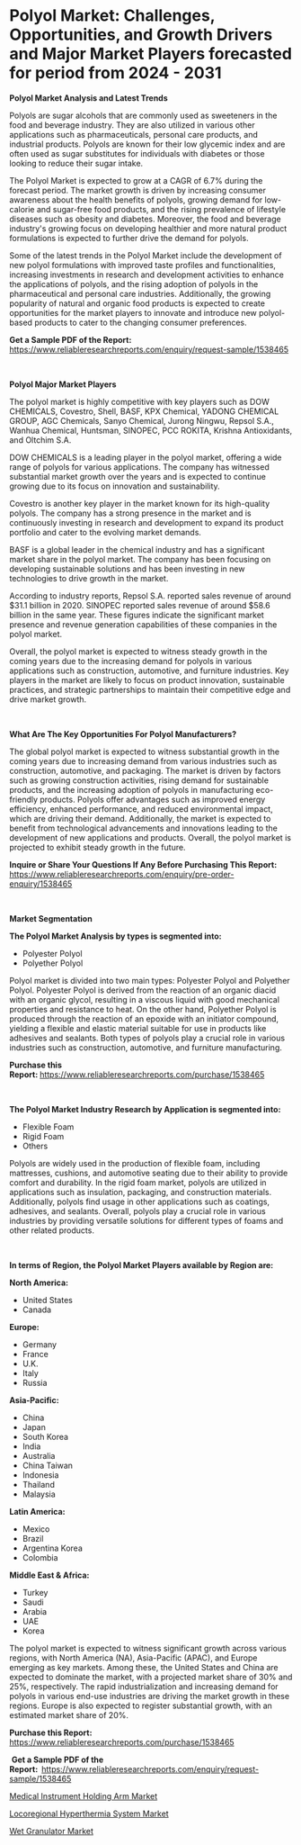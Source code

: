 <p><h1>Polyol Market: Challenges, Opportunities, and Growth Drivers and Major Market Players forecasted for period from 2024 - 2031</h1></p><p><strong>Polyol Market Analysis and Latest Trends</strong></p>
<p><p>Polyols are sugar alcohols that are commonly used as sweeteners in the food and beverage industry. They are also utilized in various other applications such as pharmaceuticals, personal care products, and industrial products. Polyols are known for their low glycemic index and are often used as sugar substitutes for individuals with diabetes or those looking to reduce their sugar intake.</p><p>The Polyol Market is expected to grow at a CAGR of 6.7% during the forecast period. The market growth is driven by increasing consumer awareness about the health benefits of polyols, growing demand for low-calorie and sugar-free food products, and the rising prevalence of lifestyle diseases such as obesity and diabetes. Moreover, the food and beverage industry's growing focus on developing healthier and more natural product formulations is expected to further drive the demand for polyols.</p><p>Some of the latest trends in the Polyol Market include the development of new polyol formulations with improved taste profiles and functionalities, increasing investments in research and development activities to enhance the applications of polyols, and the rising adoption of polyols in the pharmaceutical and personal care industries. Additionally, the growing popularity of natural and organic food products is expected to create opportunities for the market players to innovate and introduce new polyol-based products to cater to the changing consumer preferences.</p></p>
<p><strong>Get a Sample PDF of the Report:&nbsp;</strong> <a href="https://www.reliableresearchreports.com/enquiry/request-sample/1538465">https://www.reliableresearchreports.com/enquiry/request-sample/1538465</a></p>
<p>&nbsp;</p>
<p><strong>Polyol Major Market Players</strong></p>
<p><p>The polyol market is highly competitive with key players such as DOW CHEMICALS, Covestro, Shell, BASF, KPX Chemical, YADONG CHEMICAL GROUP, AGC Chemicals, Sanyo Chemical, Jurong Ningwu, Repsol S.A., Wanhua Chemical, Huntsman, SINOPEC, PCC ROKITA, Krishna Antioxidants, and Oltchim S.A. </p><p>DOW CHEMICALS is a leading player in the polyol market, offering a wide range of polyols for various applications. The company has witnessed substantial market growth over the years and is expected to continue growing due to its focus on innovation and sustainability.</p><p>Covestro is another key player in the market known for its high-quality polyols. The company has a strong presence in the market and is continuously investing in research and development to expand its product portfolio and cater to the evolving market demands.</p><p>BASF is a global leader in the chemical industry and has a significant market share in the polyol market. The company has been focusing on developing sustainable solutions and has been investing in new technologies to drive growth in the market.</p><p>According to industry reports, Repsol S.A. reported sales revenue of around $31.1 billion in 2020. SINOPEC reported sales revenue of around $58.6 billion in the same year. These figures indicate the significant market presence and revenue generation capabilities of these companies in the polyol market.</p><p>Overall, the polyol market is expected to witness steady growth in the coming years due to the increasing demand for polyols in various applications such as construction, automotive, and furniture industries. Key players in the market are likely to focus on product innovation, sustainable practices, and strategic partnerships to maintain their competitive edge and drive market growth.</p></p>
<p>&nbsp;</p>
<p><strong>What Are The Key Opportunities For Polyol Manufacturers?</strong></p>
<p><p>The global polyol market is expected to witness substantial growth in the coming years due to increasing demand from various industries such as construction, automotive, and packaging. The market is driven by factors such as growing construction activities, rising demand for sustainable products, and the increasing adoption of polyols in manufacturing eco-friendly products. Polyols offer advantages such as improved energy efficiency, enhanced performance, and reduced environmental impact, which are driving their demand. Additionally, the market is expected to benefit from technological advancements and innovations leading to the development of new applications and products. Overall, the polyol market is projected to exhibit steady growth in the future.</p></p>
<p><strong>Inquire or Share Your Questions If Any Before Purchasing This Report:</strong> <a href="https://www.reliableresearchreports.com/enquiry/pre-order-enquiry/1538465">https://www.reliableresearchreports.com/enquiry/pre-order-enquiry/1538465</a></p>
<p>&nbsp;</p>
<p><strong>Market Segmentation</strong></p>
<p><strong>The Polyol Market Analysis by types is segmented into:</strong></p>
<p><ul><li>Polyester Polyol</li><li>Polyether Polyol</li></ul></p>
<p><p>Polyol market is divided into two main types: Polyester Polyol and Polyether Polyol. Polyester Polyol is derived from the reaction of an organic diacid with an organic glycol, resulting in a viscous liquid with good mechanical properties and resistance to heat. On the other hand, Polyether Polyol is produced through the reaction of an epoxide with an initiator compound, yielding a flexible and elastic material suitable for use in products like adhesives and sealants. Both types of polyols play a crucial role in various industries such as construction, automotive, and furniture manufacturing.</p></p>
<p><strong>Purchase this Report:&nbsp;</strong><a href="https://www.reliableresearchreports.com/purchase/1538465">https://www.reliableresearchreports.com/purchase/1538465</a></p>
<p>&nbsp;</p>
<p><strong>The Polyol Market Industry Research by Application is segmented into:</strong></p>
<p><ul><li>Flexible Foam</li><li>Rigid Foam</li><li>Others</li></ul></p>
<p><p>Polyols are widely used in the production of flexible foam, including mattresses, cushions, and automotive seating due to their ability to provide comfort and durability. In the rigid foam market, polyols are utilized in applications such as insulation, packaging, and construction materials. Additionally, polyols find usage in other applications such as coatings, adhesives, and sealants. Overall, polyols play a crucial role in various industries by providing versatile solutions for different types of foams and other related products.</p></p>
<p>&nbsp;</p>
<p><strong>In terms of Region, the Polyol Market Players available by Region are:</strong></p>
<p>
    <p> <strong> North America: </strong>
        <ul>
            <li>United States</li>
            <li>Canada</li>
        </ul>
        </p> 
    <p> <strong> Europe: </strong>
        <ul>
            <li>Germany</li>
            <li>France</li>
            <li>U.K.</li>
            <li>Italy</li>
            <li>Russia</li>
        </ul>
        </p> 
    <p> <strong> Asia-Pacific: </strong>
        <ul>
            <li>China</li>
            <li>Japan</li>
            <li>South Korea</li>
            <li>India</li>
            <li>Australia</li>
            <li>China Taiwan</li>
            <li>Indonesia</li>
            <li>Thailand</li>
            <li>Malaysia</li>
        </ul>
        </p> 
    <p> <strong> Latin America: </strong>
        <ul>
            <li>Mexico</li>
            <li>Brazil</li>
            <li>Argentina Korea</li>
            <li>Colombia</li>
        </ul>
        </p> 
    <p> <strong> Middle East & Africa: </strong>
        <ul>
            <li>Turkey</li>
            <li>Saudi</li>
            <li>Arabia</li>
            <li>UAE</li>
            <li>Korea</li>
        </ul>
    </p>
    </p>
<p><p>The polyol market is expected to witness significant growth across various regions, with North America (NA), Asia-Pacific (APAC), and Europe emerging as key markets. Among these, the United States and China are expected to dominate the market, with a projected market share of 30% and 25%, respectively. The rapid industrialization and increasing demand for polyols in various end-use industries are driving the market growth in these regions. Europe is also expected to register substantial growth, with an estimated market share of 20%.</p></p>
<p><strong>Purchase this Report: </strong><a href="https://www.reliableresearchreports.com/purchase/1538465">https://www.reliableresearchreports.com/purchase/1538465</a></p>
<p>&nbsp;<strong>Get a Sample PDF of the Report:&nbsp;&nbsp;</strong><a href="https://www.reliableresearchreports.com/enquiry/request-sample/1538465">https://www.reliableresearchreports.com/enquiry/request-sample/1538465</a></p>
<p><strong></strong></p>
<p><p><a href="https://view.publitas.com/reportprime-1/medical-instrument-holding-arm-market-research-report-reveals-the-latest-trends-and-opportunities-of-this-market-for-period-from-2024-2031/">Medical Instrument Holding Arm Market</a></p><p><a href="https://view.publitas.com/reportprime-1/locoregional-hyperthermia-system-market-size-furnishes-valuable-information-encompassing-market-share-market-trends-and-projections-spanning-from-2024-to-2031/">Locoregional Hyperthermia System Market</a></p><p><a href="https://view.publitas.com/reportprime-1/wet-granulator-market-with-the-goal-of-estimating-the-market-size-and-future-growth-potential-of-various-market-segments-based-on-component-applications-end-user-and-region/">Wet Granulator Market</a></p></p>